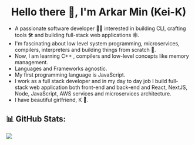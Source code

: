 <h1 align="center">
  Hello there 👋, I'm Arkar Min (Kei-K)
</h1>

- A passionate software developer 🧑‍💻 interested in building CLI, crafting tools 🛠️ and building full-stack web applications 🕸️.
- I'm fascinating about low level system programming, microservices, compilers, interpreters and building things from scratch 🚀.
- Now, I am learning C++ , compilers and low-level concepts like memory management.
- Languages and Frameworks agnostic.
- My first programming language is JavaScript.
- I work as a full stack developer and in my day to day job I build full-stack web application both front-end and back-end and React, NextJS, Node, JavaScript, AWS services and microservices architecture.
- I have beautiful girlfriend, K 💙.

## 📊 GitHub Stats:
![](https://github-readme-stats.vercel.app/api/top-langs/?username=Kei-K23&theme=dark&hide_border=false&include_all_commits=false&count_private=false&layout=compact)
